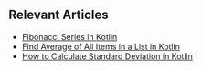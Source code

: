 ## Relevant Articles
- [Fibonacci Series in Kotlin](https://www.baeldung.com/kotlin/fibonacci-series)
- [Find Average of All Items in a List in Kotlin](https://www.baeldung.com/kotlin/list-mean-value)
- [How to Calculate Standard Deviation in Kotlin](https://www.baeldung.com/kotlin/standard-deviation)
